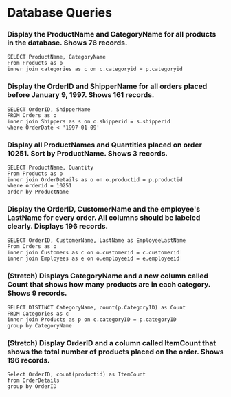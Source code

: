 # Database Queries

### Display the ProductName and CategoryName for all products in the database. Shows 76 records.

    SELECT ProductName, CategoryName 
    From Products as p
    inner join categories as c on c.categoryid = p.categoryid

### Display the OrderID and ShipperName for all orders placed before January 9, 1997. Shows 161 records.

    SELECT OrderID, ShipperName 
    FROM Orders as o
    inner join Shippers as s on o.shipperid = s.shipperid
    where OrderDate < '1997-01-09'

### Display all ProductNames and Quantities placed on order 10251. Sort by ProductName. Shows 3 records.

    SELECT ProductName, Quantity
    From Products as p
    inner join OrderDetails as o on o.productid = p.productid
    where orderid = 10251
    order by ProductName

### Display the OrderID, CustomerName and the employee's LastName for every order. All columns should be labeled clearly. Displays 196 records.

    SELECT OrderID, CustomerName, LastName as EmployeeLastName
    From Orders as o 
    inner join Customers as c on o.customerid = c.customerid
    inner join Employees as e on o.employeeid = e.employeeid

### (Stretch)  Displays CategoryName and a new column called Count that shows how many products are in each category. Shows 9 records.

    SELECT DISTINCT CategoryName, count(p.CategoryID) as Count 
    FROM Categories as c
    inner join Products as p on c.categoryID = p.categoryID
    group by CategoryName


### (Stretch) Display OrderID and a  column called ItemCount that shows the total number of products placed on the order. Shows 196 records. 

    Select OrderID, count(productid) as ItemCount 
    from OrderDetails
    group by OrderID